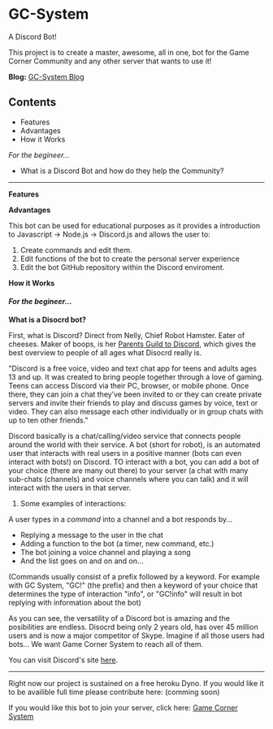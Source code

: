 # GC-System
A Discord Bot!

This project is to create a master, awesome, all in one, bot for the Game Corner Community and any other server that wants to use it!

**Blog:** [GC-System Blog](https://game-corner.000webhostapp.com/gc-system-blog/) 

## Contents

* Features 
* Advantages
* How it Works

*For the begineer...*

* What is a Discord Bot and how do they help the Community?

---

__Features__

__Advantages__

This bot can be used for educational purposes as it provides a introduction to Javascript -> Node.js -> Discord.js and allows the user to:
1. Create commands and edit them.
2. Edit functions of the bot to create the personal server experience
2. Edit the bot GitHub repository within the Discord enviroment.

__How it Works__

#### *For the begineer...*

__What is a Disocrd bot?__

First, what is Discord? Direct from Nelly, Chief Robot Hamster. Eater of cheeses. Maker of boops, is her [Parents Guild to Discord](https://blog.discordapp.com/parents-guide-to-discord-c77d91793e9c), which gives the best overview to people of all ages what Disocrd really is. 

"Discord is a free voice, video and text chat app for teens and adults ages 13 and up. It was created to bring people together through a love of gaming. Teens can access Discord via their PC, browser, or mobile phone. Once there, they can join a chat they’ve been invited to or they can create private servers and invite their friends to play and discuss games by voice, text or video. They can also message each other individually or in group chats with up to ten other friends."

Discord basically is a chat/calling/video service that connects people around the world with their service. 
A bot (short for robot), is an automated user that interacts with real users in a positive manner (bots can even interact with bots!) on Discord. TO interact with a bot, you can add a bot of your choice (there are many out there) to your server (a chat with many sub-chats (channels) and voice channels where you can talk) and it will interact with the users in that server. 
1. Some examples of interactions:

A user types in a *command* into a channel and a bot responds by...

* Replying a message to the user in the chat
* Adding a function to the bot (a timer, new command, etc.)
* The bot joining a voice channel and playing a song
* And the list goes on and on and on...

(Commands usually consist of a prefix followed by a keyword. For example with GC System, "GC!" (the prefix) and then a keyword of your choice that determines the type of interaction "info", or "GC!info" will result in bot replying with information about the bot)


As you can see, the versatility of a Discord bot is amazing and the posibilities are endless. Disocrd being only 2 years old, has over 45 million users and is now a major competitor of Skype. Imagine if all those users had bots... We want Game Corner System to reach all of them.

You can visit Discord's site [here](https://www.google.com/url?sa=t&rct=j&q=&esrc=s&source=web&cd=1&cad=rja&uact=8&ved=0ahUKEwiarPr56JvXAhUW0IMKHalZAcgQFgglMAA&url=https%3A%2F%2Fdiscordapp.com%2F&usg=AOvVaw2mEPm0IN1VJOrjVGlu_Eqi). 
___

Right now our project is sustained on a free heroku Dyno. If you would like it to be availible full time please contribute here: 
(comming soon)

If you would like this bot to join your server, click here: [Game Corner System](https://discordapp.com/oauth2/authorize?client_id=330470506455236608&scope=bot&permissions=468974790)

